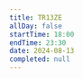```yaml
---
title: TR13ZE
allDay: false
startTime: 18:00
endTime: 23:30
date: 2024-08-13
completed: null
---
```

